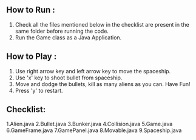 How to Run :
------------
1. Check all the files mentioned below in the checklist are present in the same folder before running the code.
2. Run the Game class as a Java Application.


How to Play :
------------
1. Use right arrow key and left arrow key to move the spaceship.
2. Use 'x' key to shoot bullet from spaceship.
3. Move and dodge the bullets, kill as many aliens as you can. Have Fun!
4. Press 'y' to restart.


Checklist:
-----------
1.Alien.java
2.Bullet.java
3.Bunker.java
4.Collision.java
5.Game.java
6.GameFrame.java
7.GamePanel.java
8.Movable.java
9.Spaceship.java
